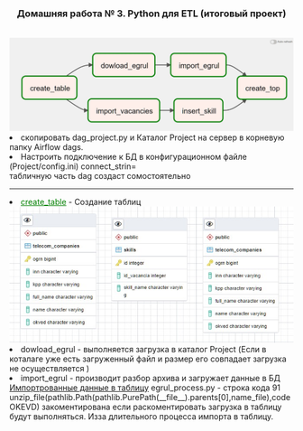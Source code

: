 <html>
<h3  align="center">Домашняя работа № 3. Python для ETL (итоговый проект)</h3><br>
<img src="https://github.com/SergeyAntipenko/Git_python_trening/blob/main/AirFlow_Graph.jpg">
<li>скопировать dag_project.py и Каталог Project на сервер в корневую папку Airflow dags.
<li> Настроить  подключение к БД в конфигурационном файле (Project/config.ini) connect_strin= <br>
 табличную часть dag создаст сомостоятельно 
<br>
<hr>
<li><font color="Green"><u>create_table</u></font>   -  Создание таблиц<br>
<img src="https://github.com/SergeyAntipenko/Git_python_trening/blob/main/tabls.jpg" alt=" Создание таблиц">
<li> dowload_egrul - выполняется загрузка в каталог Project (Если в коталаге уже есть загруженный файл и размер его совпадает загрузка не осуществляется )
<li>import_egrul   -  производит разбор архива и загружает данные в БД <a href="https://github.com/SergeyAntipenko/Git_python_trening/blob/main/telecom_companies.csv" >Импортрованные данные в таблицу</a>
egrul_process.py  - строка кода 91  unzip_file(pathlib.Path(pathlib.PurePath(__file__).parents[0],name_file),codeOKEVD)   закоментирована если раскоментировать  загрузка в таблицу будут выполняться. Изза длительного процесса импорта в таблицу. 


</html>

